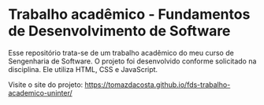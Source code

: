 # Trabalho acadêmico - Fundamentos de Desenvolvimento de Software

Esse repositório trata-se de um trabalho acadêmico do meu curso de Sengenharia de Software.
O projeto foi desenvolvido conforme solicitado na disciplina. Ele utiliza HTML, CSS e JavaScript.

Visite o site do projeto: https://tomazdacosta.github.io/fds-trabalho-academico-uninter/
